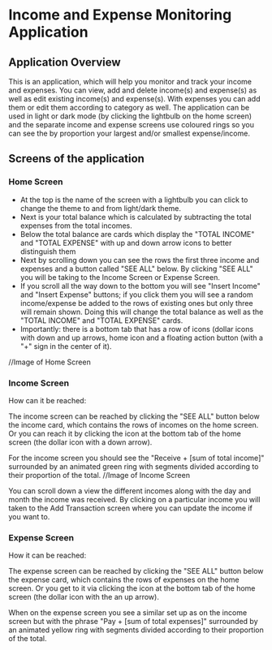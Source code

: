 # Income and Expense Monitoring Application

## Application Overview

  This is an application, which will help you monitor and track your income and expenses. You can view, add and delete income(s) and expense(s) as well as edit existing income(s) and expense(s). With expenses you can add them or edit them according to category as well. The application can be used in light or dark mode (by clicking the lightbulb on the home screen) and the separate income and expense screens use coloured rings so you can see the by proportion your largest and/or smallest expense/income. 

## Screens of the application

  ### Home Screen 

   -  At the top is the name of the screen with a lightbulb you can click to change the theme to and from light/dark theme.
   -  Next is your total balance which is calculated by subtracting the total expenses from the total incomes.
   -  Below the total balance are cards which display the "TOTAL INCOME" and "TOTAL EXPENSE" with  up and down arrow icons to better distinguish them
   -  Next by scrolling down you can see the rows the first three income and expenses and a button called "SEE ALL" below. By clicking "SEE ALL" you will be taking to the Income Screen or Expense Screen.
   -  If you scroll all the way down to the bottom you will see "Insert Income" and "Insert Expense" buttons; if you click them you will see a random income/expense be added to the rows of existing ones but only
      three will remain shown.  Doing this will change the total balance as well as the "TOTAL INCOME" and "TOTAL EXPENSE" cards.
   -  Importantly: there is a bottom tab that has a row of icons (dollar icons with down and up arrows, home icon and a floating action button (with a "+" sign in the center of it).

   //Image of Home Screen

  ### Income Screen
   How can it be reached:

   The income screen can be reached by clicking the "SEE ALL" button below the income card, which contains the rows of incomes on the home screen. Or you can reach it by clicking the icon at the bottom tab of the home screen (the dollar icon with a down arrow).

   For the income screen you should see the "Receive + [sum of total income]" surrounded by an animated green ring with segments divided according to their proportion of the total.
   //Image of Income Screen


   You can scroll down a view the different incomes along with the day and month the income was received. By clicking on a particular income you will taken to the Add Transaction screen where you can update the     income if you want to.


  ### Expense Screen
   How it can be reached:

   The expense screen can be reached by clicking the "SEE ALL" button below the expense card, which contains the rows of expenses on the home screen. Or you get to it via clicking the icon at the bottom tab of      the home screen (the dollar icon with the an up arrow).

   When on the expense screen you see a similar set up as on the income screen but with the phrase "Pay + [sum of total expenses]" surrounded by an animated yellow ring with segments divided according to their      proportion of the total.

   

   

   
     

     
